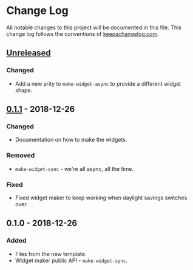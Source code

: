 # Change Log
All notable changes to this project will be documented in this file. This change log follows the conventions of [keepachangelog.com](http://keepachangelog.com/).

## [Unreleased]
### Changed
- Add a new arity to `make-widget-async` to provide a different widget shape.

## [0.1.1] - 2018-12-26
### Changed
- Documentation on how to make the widgets.

### Removed
- `make-widget-sync` - we're all async, all the time.

### Fixed
- Fixed widget maker to keep working when daylight savings switches over.

## 0.1.0 - 2018-12-26
### Added
- Files from the new template.
- Widget maker public API - `make-widget-sync`.

[Unreleased]: https://github.com/your-name/recidiffist-cli/compare/0.1.1...HEAD
[0.1.1]: https://github.com/your-name/recidiffist-cli/compare/0.1.0...0.1.1
